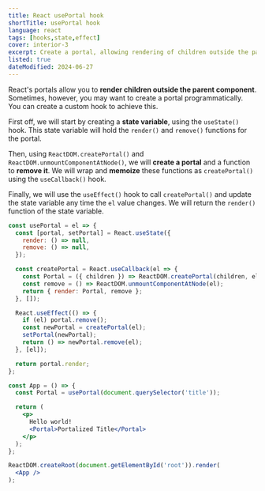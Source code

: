 ```yaml
---
title: React usePortal hook
shortTitle: usePortal hook
language: react
tags: [hooks,state,effect]
cover: interior-3
excerpt: Create a portal, allowing rendering of children outside the parent component, with this custom hook.
listed: true
dateModified: 2024-06-27
---
```


React's portals allow you to **render children outside the parent component**. Sometimes, however, you may want to create a portal programmatically. You can create a custom hook to achieve this.

First off, we will start by creating a **state variable**, using the `useState()` hook. This state variable will hold the `render()` and `remove()` functions for the portal.

Then, using `ReactDOM.createPortal()` and `ReactDOM.unmountComponentAtNode()`, we will **create a portal** and a function to **remove it**. We will wrap and **memoize** these functions as `createPortal()` using the `useCallback()` hook.

Finally, we will use the `useEffect()` hook to call `createPortal()` and update the state variable any time the `el` value changes. We will return the `render()` function of the state variable.

```jsx
const usePortal = el => {
  const [portal, setPortal] = React.useState({
    render: () => null,
    remove: () => null,
  });

  const createPortal = React.useCallback(el => {
    const Portal = ({ children }) => ReactDOM.createPortal(children, el);
    const remove = () => ReactDOM.unmountComponentAtNode(el);
    return { render: Portal, remove };
  }, []);

  React.useEffect(() => {
    if (el) portal.remove();
    const newPortal = createPortal(el);
    setPortal(newPortal);
    return () => newPortal.remove(el);
  }, [el]);

  return portal.render;
};

const App = () => {
  const Portal = usePortal(document.querySelector('title'));

  return (
    <p>
      Hello world!
      <Portal>Portalized Title</Portal>
    </p>
  );
};

ReactDOM.createRoot(document.getElementById('root')).render(
  <App />
);
```
